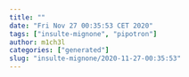 ```yaml
---
title: ""
date: "Fri Nov 27 00:35:53 CET 2020"
tags: ["insulte-mignone", "pipotron"]
author: m1ch3l
categories: ["generated"]
slug: "insulte-mignone/2020-11-27-00:35:53"
---
```



